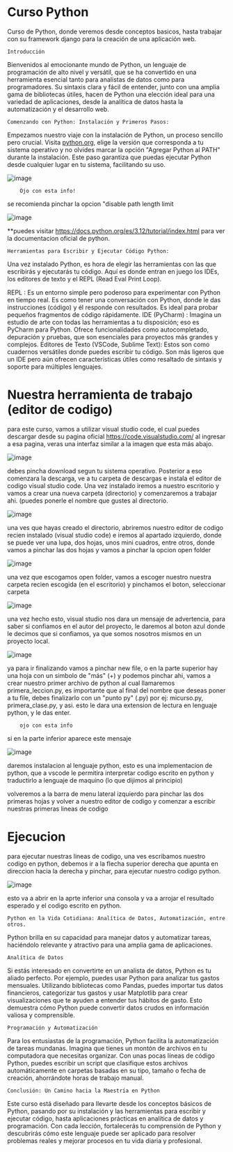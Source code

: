# Curso Python
Curso de Python, donde veremos desde conceptos basicos, hasta trabajar con su framework django para la creación de una aplicación web.


    Introducción

Bienvenidos al emocionante mundo de Python, un lenguaje de programación de alto nivel y versátil, que se ha convertido en una herramienta esencial tanto para analistas de datos como para programadores. Su sintaxis clara y fácil de entender, junto con una amplia gama de bibliotecas útiles, hacen de Python una elección ideal para una variedad de aplicaciones, desde la analítica de datos hasta la automatización y el desarrollo web.

    Comenzando con Python: Instalación y Primeros Pasos:

Empezamos nuestro viaje con la instalación de Python, un proceso sencillo pero crucial. Visita [python.org](https://www.python.org/downloads/), elige la versión que corresponda a tu sistema operativo y no olvides marcar la opción "Agregar Python al PATH" durante la instalación. Este paso garantiza que puedas ejecutar Python desde cualquier lugar en tu sistema, facilitando su uso.

![image](https://github.com/Aronrbz/Curso_Python/assets/101678799/67cd6f4d-755e-43b7-b3b8-2c556357680e)


        Ojo con esta info!


se recomienda pinchar la opcion "disable path length limit

![image](https://github.com/Aronrbz/Curso_Python/assets/101678799/5a155030-cc09-42ee-93d2-c71096bf9107)



**puedes visitar https://docs.python.org/es/3.12/tutorial/index.html para ver la documentacion oficial de python.




    Herramientas para Escribir y Ejecutar Código Python:
  
Una vez instalado Python, es hora de elegir las herramientas con las que escribirás y ejecutarás tu código. Aquí es donde entran en juego los IDEs, los editores de texto y el REPL (Read Eval Print Loop).

REPL           : Es un entorno simple pero poderoso para experimentar con Python en tiempo real. Es como tener una conversación con Python, donde le das instrucciones (código) y él responde con resultados. Es ideal para probar pequeños fragmentos de código rápidamente.
IDE (PyCharm)  : Imagina un estudio de arte con todas las herramientas a tu disposición; eso es PyCharm para Python. Ofrece funcionalidades como autocompletado, depuración y pruebas, que son esenciales para proyectos más grandes y complejos.
Editores de Texto (VSCode, Sublime Text): Estos son como cuadernos versátiles donde puedes escribir tu código. Son más ligeros que un IDE pero aún ofrecen características útiles como resaltado de sintaxis y soporte para múltiples lenguajes.

# Nuestra herramienta de trabajo (editor de codigo)

para este curso, vamos a utilizar visual studio code, el cual puedes descargar desde su pagina oficial https://code.visualstudio.com/
al ingresar a esa pagina, veras una interfaz similar a la imagen que esta más abajo.

![image](https://github.com/Aronrbz/Curso_Python/assets/101678799/a76e0707-aa60-40ea-b4e7-e60ff4e92c74)

debes pincha download segun tu sistema operativo. Posterior a eso comenzara la descarga, ve a tu carpeta de descargas e instala el editor de codigo visual studio code.
Una vez instalado iremos a nuestro escritorio y vamos a crear una nueva carpeta (directorio) y comenzaremos a trabajar ahi. (puedes ponerle el nombre que gustes al directorio.

![image](https://github.com/Aronrbz/Curso_Python/assets/101678799/cbc13956-7ab4-4c18-acbd-fab6726e9611)

una ves que hayas creado el directorio, abriremos nuestro editor de codigo recien instalado (visual studio code) e iremos al apartado izquierdo, donde se puede ver una lupa, dos hojas, unos mini cuadros, entre otros, donde vamos a pinchar las dos hojas y vamos a pinchar la opcion open folder

![image](https://github.com/Aronrbz/Curso_Python/assets/101678799/9140f407-4f5d-4075-b2f2-8d9b89dc29ff)


una vez que escogamos open folder, vamos a escoger nuestro nuestra carpeta recien escogida (en el escritorio) y pinchamos el boton, seleccionar carpeta

![image](https://github.com/Aronrbz/Curso_Python/assets/101678799/ec479f25-9921-4a08-8185-9a48bfb31797)

una vez hecho esto, visual studio nos dara un mensaje de advertencia, para saber si confiamos en el autor del proyecto, le daremos al boton azul donde le decimos que si confiamos, ya que somos nosotros mismos en un proyecto local.

![image](https://github.com/Aronrbz/Curso_Python/assets/101678799/e77ac9d1-6302-450d-af9d-4c85d6cc35aa)

ya para ir finalizando vamos a pinchar new file, o en la parte superior hay una hoja con un simbolo de "más" (+) y podemos pinchar ahi, vamos a crear nuestro primer archivo de python al cual llamaremos primera_leccion.py, es importante que al final del nombre que deseas poner a tu file, debes finalizarlo con un "punto py" (.py) por ej: micurso.py, primera_clase.py, y asi. esto le dara una extension de lectura en lenguaje python, y le das enter.

        ojo con esta info

si en la parte inferior aparece este mensaje


![image](https://github.com/Aronrbz/Curso_Python/assets/101678799/1f4b7ddb-caf3-4f3d-a4e8-3dd3c6866037)

daremos instalacion al lenguaje python, esto es una implementacion de python, que a vscode le permitira interpretar codigo escrito en python y traductirlo a lenguaje de maquino (lo que dijimos al principio)

volveremos a la barra de menu lateral izquierdo para pinchar las dos primeras hojas y volver a nuestro editor de codigo y comenzar a escribir nuestras primeras lineas de codigo

# Ejecucion

para ejecutar nuestras lineas de codigo, una ves escribamos nuestro codigo en python, debemos ir a la flecha superior derecha que apunta en direccion hacia la derecha y pinchar, para ejecutar nuestro codigo python.

![image](https://github.com/Aronrbz/Curso_Python/assets/101678799/8c161bce-c81e-4401-9fed-e1c21d61bb35)

esto va a abrir en la aprte inferior una consola y va a arrojar el resultado esperado y el codigo escrito en python.


    Python en la Vida Cotidiana: Analítica de Datos, Automatización, entre otros.
  
Python brilla en su capacidad para manejar datos y automatizar tareas, haciéndolo relevante y atractivo para una amplia gama de aplicaciones.

    Analítica de Datos
  
Si estás interesado en convertirte en un analista de datos, Python es tu aliado perfecto. Por ejemplo, puedes usar Python para analizar tus gastos mensuales. Utilizando bibliotecas como Pandas, puedes importar tus datos financieros, categorizar tus gastos y usar Matplotlib para crear visualizaciones que te ayuden a entender tus hábitos de gasto. Esto demuestra cómo Python puede convertir datos crudos en información valiosa y comprensible.

    Programación y Automatización
  
Para los entusiastas de la programación, Python facilita la automatización de tareas mundanas. Imagina que tienes un montón de archivos en tu computadora que necesitas organizar. Con unas pocas líneas de código Python, puedes escribir un script que clasifique estos archivos automáticamente en carpetas basadas en su tipo, tamaño o fecha de creación, ahorrándote horas de trabajo manual.


    Conclusión: Un Camino hacia la Maestría en Python
  
Este curso está diseñado para llevarte desde los conceptos básicos de Python, pasando por su instalación y las herramientas para escribir y ejecutar código, hasta aplicaciones prácticas en analítica de datos y programación. Con cada lección, fortalecerás tu comprensión de Python y descubrirás cómo este lenguaje puede ser aplicado para resolver problemas reales y mejorar procesos en tu vida diaria y profesional.
